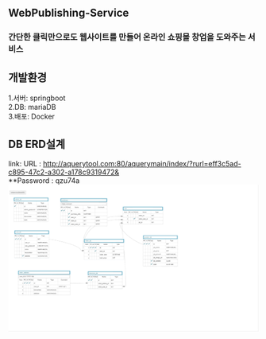 ## WebPublishing-Service

### 간단한 클릭만으로도 웹사이트를 만들어 온라인 쇼핑몰 창업을 도와주는 서비스

## 개발환경
1.서버: springboot <br>
2.DB: mariaDB<br>
3.배포: Docker<br>

## DB ERD설계<br>
link: URL : http://aquerytool.com:80/aquerymain/index/?rurl=eff3c5ad-c895-47c2-a302-a178c9319472& <br>
**Password : qzu74a
![ex_screenshot](./img/shoppingMall_DB.png)  
